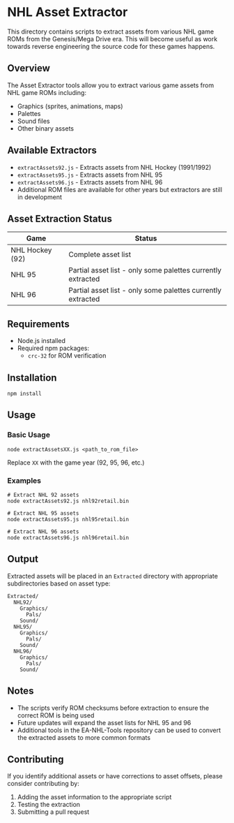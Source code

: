 # NHL Asset Extractor

This directory contains scripts to extract assets from various NHL game ROMs from the Genesis/Mega Drive era. This will become useful as work towards reverse engineering the source code for these games happens.

## Overview

The Asset Extractor tools allow you to extract various game assets from NHL game ROMs including:
- Graphics (sprites, animations, maps)
- Palettes 
- Sound files
- Other binary assets

## Available Extractors

- `extractAssets92.js` - Extracts assets from NHL Hockey (1991/1992)
- `extractAssets95.js` - Extracts assets from NHL 95
- `extractAssets96.js` - Extracts assets from NHL 96
- Additional ROM files are available for other years but extractors are still in development

## Asset Extraction Status

| Game | Status |
|------|--------|
| NHL Hockey (92) | Complete asset list |
| NHL 95 | Partial asset list - only some palettes currently extracted |
| NHL 96 | Partial asset list - only some palettes currently extracted |

## Requirements

- Node.js installed
- Required npm packages:
  - `crc-32` for ROM verification

## Installation

```
npm install
```

## Usage

### Basic Usage

```
node extractAssetsXX.js <path_to_rom_file>
```

Replace `XX` with the game year (92, 95, 96, etc.)

### Examples

```
# Extract NHL 92 assets
node extractAssets92.js nhl92retail.bin

# Extract NHL 95 assets
node extractAssets95.js nhl95retail.bin

# Extract NHL 96 assets
node extractAssets96.js nhl96retail.bin
```

## Output

Extracted assets will be placed in an `Extracted` directory with appropriate subdirectories based on asset type:

```
Extracted/
  NHL92/
    Graphics/
      Pals/
    Sound/
  NHL95/
    Graphics/
      Pals/
    Sound/
  NHL96/
    Graphics/
      Pals/
    Sound/
```

## Notes

- The scripts verify ROM checksums before extraction to ensure the correct ROM is being used
- Future updates will expand the asset lists for NHL 95 and 96
- Additional tools in the EA-NHL-Tools repository can be used to convert the extracted assets to more common formats

## Contributing

If you identify additional assets or have corrections to asset offsets, please consider contributing by:
1. Adding the asset information to the appropriate script
2. Testing the extraction
3. Submitting a pull request

